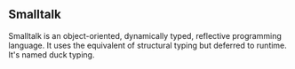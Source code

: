 ## Smalltalk

Smalltalk is an object-oriented, dynamically typed, reflective programming language. It uses the equivalent of structural typing but deferred to runtime. It's named duck typing.
